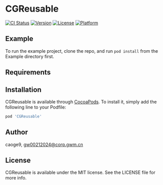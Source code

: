 # CGReusable

[![CI Status](https://img.shields.io/travis/caoge9/CGReusable.svg?style=flat)](https://travis-ci.org/caoge9/CGReusable)
[![Version](https://img.shields.io/cocoapods/v/CGReusable.svg?style=flat)](https://cocoapods.org/pods/CGReusable)
[![License](https://img.shields.io/cocoapods/l/CGReusable.svg?style=flat)](https://cocoapods.org/pods/CGReusable)
[![Platform](https://img.shields.io/cocoapods/p/CGReusable.svg?style=flat)](https://cocoapods.org/pods/CGReusable)

## Example

To run the example project, clone the repo, and run `pod install` from the Example directory first.

## Requirements

## Installation

CGReusable is available through [CocoaPods](https://cocoapods.org). To install
it, simply add the following line to your Podfile:

```ruby
pod 'CGReusable'
```

## Author

caoge9, gw00212024@corp.gwm.cn

## License

CGReusable is available under the MIT license. See the LICENSE file for more info.
